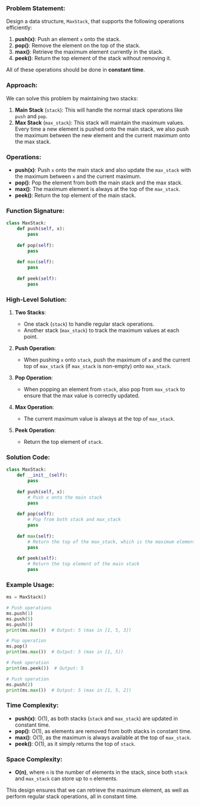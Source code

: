 ### Problem Statement:
Design a data structure, `MaxStack`, that supports the following operations efficiently:

1. **push(x)**: Push an element `x` onto the stack.
2. **pop()**: Remove the element on the top of the stack.
3. **max()**: Retrieve the maximum element currently in the stack.
4. **peek()**: Return the top element of the stack without removing it.

All of these operations should be done in **constant time**.

### Approach:
We can solve this problem by maintaining two stacks:
1. **Main Stack** (`stack`): This will handle the normal stack operations like `push` and `pop`.
2. **Max Stack** (`max_stack`): This stack will maintain the maximum values. Every time a new element is pushed onto the main stack, we also push the maximum between the new element and the current maximum onto the max stack.

### Operations:
- **push(x)**: Push `x` onto the main stack and also update the `max_stack` with the maximum between `x` and the current maximum.
- **pop()**: Pop the element from both the main stack and the max stack.
- **max()**: The maximum element is always at the top of the `max_stack`.
- **peek()**: Return the top element of the main stack.

### Function Signature:
```python
class MaxStack:
    def push(self, x):
        pass
    
    def pop(self):
        pass
    
    def max(self):
        pass
    
    def peek(self):
        pass
```

### High-Level Solution:

1. **Two Stacks**:
   - One stack (`stack`) to handle regular stack operations.
   - Another stack (`max_stack`) to track the maximum values at each point.

2. **Push Operation**:
   - When pushing `x` onto `stack`, push the maximum of `x` and the current top of `max_stack` (if `max_stack` is non-empty) onto `max_stack`.

3. **Pop Operation**:
   - When popping an element from `stack`, also pop from `max_stack` to ensure that the max value is correctly updated.

4. **Max Operation**:
   - The current maximum value is always at the top of `max_stack`.

5. **Peek Operation**:
   - Return the top element of `stack`.

### Solution Code:

```python
class MaxStack:
    def __init__(self):
        pass
    
    def push(self, x):
        # Push x onto the main stack
        pass
    
    def pop(self):
        # Pop from both stack and max_stack
        pass
    
    def max(self):
        # Return the top of the max_stack, which is the maximum element
        pass
    
    def peek(self):
        # Return the top element of the main stack
        pass
```

### Example Usage:

```python
ms = MaxStack()

# Push operations
ms.push(1)
ms.push(5)
ms.push(3)
print(ms.max())  # Output: 5 (max in [1, 5, 3])

# Pop operation
ms.pop()
print(ms.max())  # Output: 5 (max in [1, 5])

# Peek operation
print(ms.peek())  # Output: 5

# Push operation
ms.push(2)
print(ms.max())  # Output: 5 (max in [1, 5, 2])
```

### Time Complexity:
- **push(x)**: O(1), as both stacks (`stack` and `max_stack`) are updated in constant time.
- **pop()**: O(1), as elements are removed from both stacks in constant time.
- **max()**: O(1), as the maximum is always available at the top of `max_stack`.
- **peek()**: O(1), as it simply returns the top of `stack`.

### Space Complexity:
- **O(n)**, where `n` is the number of elements in the stack, since both `stack` and `max_stack` can store up to `n` elements.

This design ensures that we can retrieve the maximum element, as well as perform regular stack operations, all in constant time.
